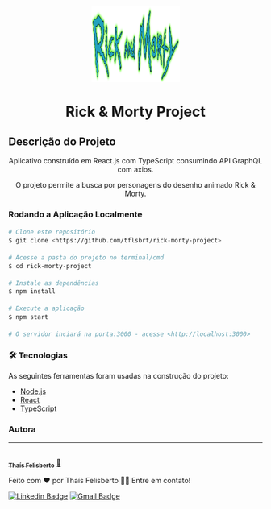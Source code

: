 <p align="center">
  <a href="#">
    <img src="./src/assets/imgs/rick_morty_logo.png" height="150" width="175" alt="Unform" />
  </a>
</p>

<h1 align="center">Rick & Morty Project</h1>

## Descrição do Projeto
<p align="center">Aplicativo construído em React.js com TypeScript consumindo API GraphQL com axios.</p>

<p align="center">O projeto permite a busca por personagens do desenho animado Rick & Morty.</p>

### Rodando a Aplicação Localmente
```bash
# Clone este repositório
$ git clone <https://github.com/tflsbrt/rick-morty-project>

# Acesse a pasta do projeto no terminal/cmd
$ cd rick-morty-project

# Instale as dependências
$ npm install

# Execute a aplicação 
$ npm start

# O servidor inciará na porta:3000 - acesse <http://localhost:3000>
```

### 🛠 Tecnologias

As seguintes ferramentas foram usadas na construção do projeto:

- [Node.js](https://nodejs.org/en/)
- [React](https://pt-br.reactjs.org/)
- [TypeScript](https://www.typescriptlang.org/)

### Autora
---

<a href="https://www.linkedin.com/in/thaisfelisberto/">
 <img style="border-radius: 50%;" src="https://avatars.githubusercontent.com/tflsbrt" width="100px;" alt=""/>
 <br />
 <sub><b>Thaís Felisberto</b></sub></a> <a href="https://www.linkedin.com/in/thaisfelisberto/" title="Linkedin">🚀</a>


Feito com ❤️ por Thaís Felisberto 👋🏽 Entre em contato!

 [![Linkedin Badge](https://img.shields.io/badge/-Thais-blue?style=flat-square&logo=Linkedin&logoColor=white&link=https://www.linkedin.com/in/thaisfelisberto/)](https://www.linkedin.com/in/thaisfelisberto/) 
[![Gmail Badge](https://img.shields.io/badge/-tflsbrt@gmail.com-c14438?style=flat-square&logo=Gmail&logoColor=white&link=mailto:tflsbrt@gmail.com)](mailto:tflsbrt@gmail.com)